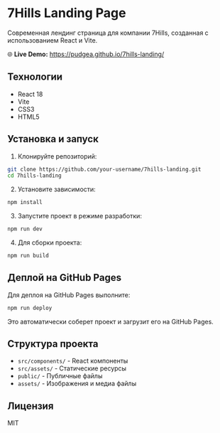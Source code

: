 # 7Hills Landing Page

Современная лендинг страница для компании 7Hills, созданная с использованием React и Vite.

🌐 **Live Demo:** https://pudgea.github.io/7hills-landing/

## Технологии

- React 18
- Vite
- CSS3
- HTML5

## Установка и запуск

1. Клонируйте репозиторий:
```bash
git clone https://github.com/your-username/7hills-landing.git
cd 7hills-landing
```

2. Установите зависимости:
```bash
npm install
```

3. Запустите проект в режиме разработки:
```bash
npm run dev
```

4. Для сборки проекта:
```bash
npm run build
```

## Деплой на GitHub Pages

Для деплоя на GitHub Pages выполните:

```bash
npm run deploy
```

Это автоматически соберет проект и загрузит его на GitHub Pages.

## Структура проекта

- `src/components/` - React компоненты
- `src/assets/` - Статические ресурсы
- `public/` - Публичные файлы
- `assets/` - Изображения и медиа файлы

## Лицензия

MIT
